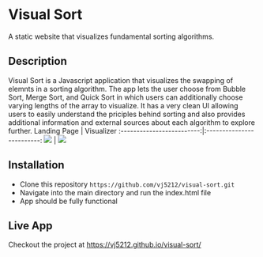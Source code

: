 # Visual Sort
A static website that visualizes fundamental sorting algorithms.

## Description
Visual Sort is a Javascript application that visualizes the swapping of elemnts in a sorting algorithm. The app lets the user choose from Bubble Sort, Merge Sort, and Quick Sort in which users can additionally choose varying lengths of the array to visualize. It has a very clean UI allowing users to easily understand the priciples behind sorting and also provides additional information and external sources about each algorithm to explore further.
Landing Page             |  Visualizer
:-------------------------:|:-------------------------:
![](https://www.dropbox.com/s/v71vg24swtfn84f/intro.png?dl=0)  |  ![](https://www.dropbox.com/s/z6je445of1clvdq/viz.png?dl=0)

## Installation
* Clone this repository ```https://github.com/vj5212/visual-sort.git```
* Navigate into the main directory and run the index.html file 
* App should be fully functional

## Live App
Checkout the project at https://vj5212.github.io/visual-sort/

